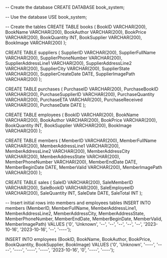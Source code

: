 -- Create the database
CREATE DATABASE book_system;

-- Use the database
USE book_system;

-- Create the tables
CREATE TABLE books (
    BookID VARCHAR(200),
    BookName VARCHAR(200),
    BookAuthor VARCHAR(200),
    BookPrice VARCHAR(200),
    BookQuantity INT,
    BookSupplier VARCHAR(200),
    BookImage VARCHAR(200)
);

CREATE TABLE suppliers (
    SupplierID VARCHAR(200),
    SupplierFullName VARCHAR(200),
    SupplierPhoneNumber VARCHAR(200),
    SupplierAddressLine1 VARCHAR(200),
    SupplierAddressLine2 VARCHAR(200),
    SupplierCity VARCHAR(200),
    SupplierState VARCHAR(200),
    SupplierCreateDate DATE,
    SupplierImagePath VARCHAR(200)
);

CREATE TABLE purchases (
    PurchaseID VARCHAR(200),
    PurchaseBookID VARCHAR(200),
    PurchaseSupplierID VARCHAR(200),
    PurchaseQuantity VARCHAR(200),
    PurchaseETA VARCHAR(200),
    PurchaseReceived VARCHAR(200),
    PurchaseDate DATE
);

CREATE TABLE employees (
    BookID VARCHAR(200),
    BookName VARCHAR(200),
    BookAuthor VARCHAR(200),
    BookPrice VARCHAR(200),
    BookQuantity INT,
    BookSupplier VARCHAR(200),
    BookImage VARCHAR(200)
);

CREATE TABLE members (
    MemberID VARCHAR(200),
    MemberFullName VARCHAR(200),
    MemberAddressLine1 VARCHAR(200),
    MemberAddressLine2 VARCHAR(200),
    MemberAddressCity VARCHAR(200),
    MemberAddressState VARCHAR(200),
    MemberPhoneNumber VARCHAR(200),
    MemberEndDate DATE,
    MemberBeginDate DATE,
    MemberValid VARCHAR(200),
    MemberImagePath VARCHAR(200)
);

CREATE TABLE sales (
    SaleID VARCHAR(200),
    SaleMemberID VARCHAR(200),
    SaleBookID VARCHAR(200),
    SaleEmployeeID VARCHAR(200),
    SaleQuantity INT,
    SaleDate DATE,
    SaleTotal INT
);

-- Insert initial rows into members and employees tables
INSERT INTO members (MemberID, MemberFullName, MemberAddressLine1, MemberAddressLine2, MemberAddressCity, MemberAddressState, MemberPhoneNumber, MemberEndDate, MemberBeginDate, MemberValid, MemberImagePath)
VALUES ('0', 'Unknown', '--', '--', '--', '--', '--', '2023-10-16', '2023-10-16', '--', '----');

INSERT INTO employees (BookID, BookName, BookAuthor, BookPrice, BookQuantity, BookSupplier, BookImage)
VALUES ('0', 'Unknown', '----', '----', '----', '----', '----', '2023-10-16', '0', '----', '----');
